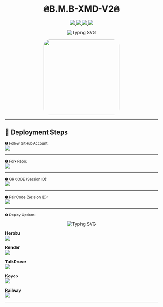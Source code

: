 <h1 align="center">🔥B.M.B-XMD-V2🔥</h1>

<p align="center">
  <a href="https://github.com/bmb200?tab=followers">
    <img src="https://img.shields.io/github/followers/bmb200?label=Followers&style=flat&color=007bff"/>
  </a>
  <a href="https://github.com/bmb200/B.M.B-XMD-V2/stargazers">
    <img src="https://img.shields.io/github/stars/bmb200/B.M.B-XMD-V2?style=flat&color=007bff"/>
  </a>
  <a href="https://github.com/bmb200/B.M.B-XMD-V2/fork">
    <img src="https://img.shields.io/github/forks/bmb200/B.M.B-XMD-V2?style=flat&color=007bff"/>
  </a>
  <a href="https://github.com/bmb200/B.M.B-XMD-V2/watchers">
    <img src="https://img.shields.io/github/watchers/bmb200/B.M.B-XMD-V2?label=Watching&style=flat&color=007bff"/>
  </a>
</p>

<p align="center">
  <img src="https://readme-typing-svg.demolab.com?font=Black+Ops+One&size=45&pause=1000&color=FF0000&center=true&vCenter=true&width=1000&lines=BMB-XMD+V4.0;Modern+Bot+Deployment+Guide" alt="Typing SVG" />
</p>

<div align="center">
  <img src="https://files.catbox.moe/mi4qng.jpg" width="250" style="border-radius: 20px;" />
</div>

---

## 🚀 Deployment Steps

<sub>➊ Follow GitHub Account:</sub>    
[![](https://img.shields.io/badge/-Follow%20Account-orange?style=for-the-badge&logo=github)](https://github.com/bmb200)

---

<sub>➋ Fork Repo:</sub>  
[![](https://img.shields.io/badge/-Fork%20Repo-FF8700?style=for-the-badge&logo=github)](https://github.com/bmb200/B.M.B-XMD/fork)

---

<sub>➌ QR CODE (Session ID):</sub>  
[![](https://img.shields.io/badge/-Generate%20Session-CC00FF?style=for-the-badge&logo=codepen)](https://session-bmb-code.onrender.com/pair)

---

<sub>➌ Pair Code (Session ID):</sub>  
[![](https://img.shields.io/badge/-Generate%20Session-CC00FF?style=for-the-badge&logo=codepen)](https://session-bmb-code.onrender.com/)

---

<sub>➍ Deploy Options:</sub>  

<p align="center">
  <img src="https://readme-typing-svg.demolab.com?font=Black+Ops+One&size=45&pause=1000&color=FF0000&center=true&vCenter=true&width=1000&lines=LIST-DEPLOY+NOW;Modern+Bot+DEPLOY+GUIDE" alt="Typing SVG" />
</p>

**Heroku**  
[![](https://img.shields.io/badge/-Deploy%20To%20Heroku-6971FF?style=for-the-badge&logo=heroku)](https://dashboard.heroku.com/new?template=https://github.com/bmb200/B.M.B-XMD/tree/main)

**Render**  
[![](https://img.shields.io/badge/-Deploy%20on%20Render-black?style=for-the-badge&logo=render)](https://dashboard.render.com/web/new)

**TalkDrove**  
[![](https://img.shields.io/badge/-TalkDrove%20Deploy-FF004D?style=for-the-badge&logo=telegram)](https://talkdrove.com/share-bot/11)

**Koyeb**  
[![](https://img.shields.io/badge/-Deploy%20on%20Koyeb-FF009D?style=for-the-badge&logo=koyeb)](https://app.koyeb.com)

**Railway**  
[![](https://img.shields.io/badge/-Deploy%20on%20Railway-FF8700?style=for-the-badge&logo=railway)](https://railway.app/new)

---
